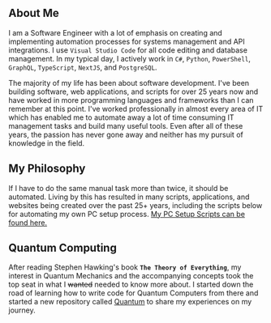 ## About Me

I am a Software Engineer with a lot of emphasis on creating and implementing automation processes for systems management and API integrations.  I use ``Visual Studio Code`` for all code editing and database management.  In my typical day, I actively work in ``C#``, ``Python``, ``PowerShell``, ``GraphQL``, ``TypeScript``, ``NextJS``, and ``PostgreSQL``.

The majority of my life has been about software development. I've been building software, web applications, and scripts for over 25 years now and have worked in more programming languages and frameworks than I can remember at this point. I've worked professionally in almost every area of IT which has enabled me to automate away a lot of time consuming IT management tasks and build many useful tools.  Even after all of these years, the passion has never gone away and neither has my pursuit of knowledge in the field.

## My Philosophy

If I have to do the same manual task more than twice, it should be automated.  Living by this has resulted in many scripts, applications, and websites being created over the past 25+ years, including the scripts below for automating my own PC setup process.  [My PC Setup Scripts can be found here.](https://github.com/Josh-XT/Setup)

## Quantum Computing

After reading Stephen Hawking's book **``The Theory of Everything``**, my interest in Quantum Mechanics and the accompanying concepts took the top seat in what I ~~wanted~~ needed to know more about. I started down the road of learning how to write code for Quantum Computers from there and started a new repository called [Quantum](https://github.com/Josh-XT/Quantum) to share my experiences on my journey.